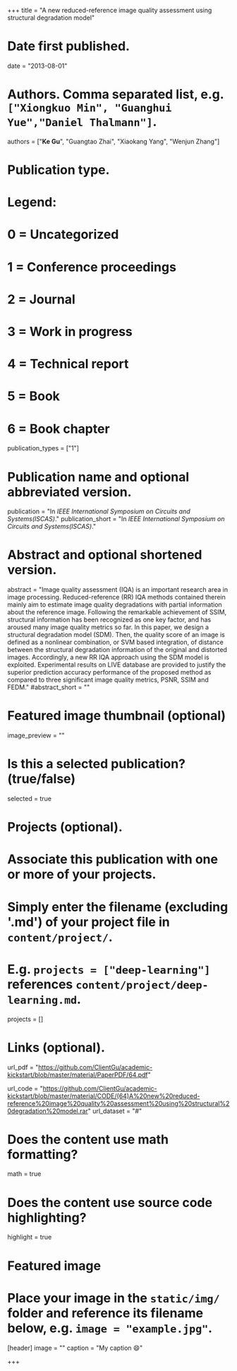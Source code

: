 +++
title = "A new reduced-reference image quality assessment using structural degradation model"

# Date first published.
date = "2013-08-01"

# Authors. Comma separated list, e.g. `["Xiongkuo Min", "Guanghui Yue","Daniel Thalmann"]`.
authors = ["**Ke Gu**", "Guangtao Zhai", "Xiaokang Yang", "Wenjun Zhang"]
# Publication type.
# Legend:
# 0 = Uncategorized
# 1 = Conference proceedings
# 2 = Journal
# 3 = Work in progress
# 4 = Technical report
# 5 = Book
# 6 = Book chapter
publication_types = ["1"]

# Publication name and optional abbreviated version.
publication = "In *IEEE International Symposium on Circuits and Systems(ISCAS)*."
publication_short = "In *IEEE International Symposium on Circuits and Systems(ISCAS)*."

# Abstract and optional shortened version.
abstract = "Image quality assessment (IQA) is an important research area in image processing. Reduced-reference (RR) IQA methods contained therein mainly aim to estimate image quality degradations with partial information about the reference image. Following the remarkable achievement of SSIM, structural information has been recognized as one key factor, and has aroused many image quality metrics so far. In this paper, we design a structural degradation model (SDM). Then, the quality score of an image is defined as a nonlinear combination, or SVM based integration, of distance between the structural degradation information of the original and distorted images. Accordingly, a new RR IQA approach using the SDM model is exploited. Experimental results on LIVE database are provided to justify the superior prediction accuracy performance of the proposed method as compared to three significant image quality metrics, PSNR, SSIM and FEDM."
#abstract_short = ""

# Featured image thumbnail (optional)
image_preview = ""

# Is this a selected publication? (true/false)
selected = true

# Projects (optional).
#   Associate this publication with one or more of your projects.
#   Simply enter the filename (excluding '.md') of your project file in `content/project/`.
#   E.g. `projects = ["deep-learning"]` references `content/project/deep-learning.md`.
projects = []

# Links (optional).
url_pdf = "https://github.com/ClientGu/academic-kickstart/blob/master/material/PaperPDF/64.pdf"

url_code = "https://github.com/ClientGu/academic-kickstart/blob/master/material/CODE/(64)A%20new%20reduced-reference%20image%20quality%20assessment%20using%20structural%20degradation%20model.rar"
url_dataset = "#"


# Does the content use math formatting?
math = true

# Does the content use source code highlighting?
highlight = true

# Featured image
# Place your image in the `static/img/` folder and reference its filename below, e.g. `image = "example.jpg"`.
[header]
image = ""
caption = "My caption 😄"

+++
